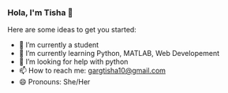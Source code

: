 ### Hola, I'm Tisha 👋

Here are some ideas to get you started:

- 🔭 I’m currently a student
- 🌱 I’m currently learning Python, MATLAB, Web Developement 
- 🤔 I’m looking for help with python
- 📫 How to reach me: gargtisha10@gmail.com
- 😄 Pronouns: She/Her
